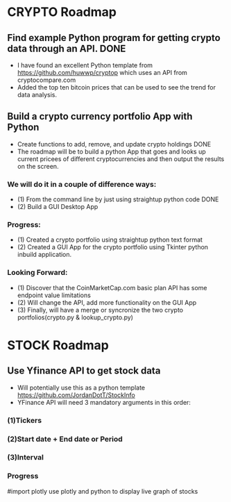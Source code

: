 # CRYPTO Roadmap

## Find example Python program for getting crypto data through an API. DONE
 - I have found an excellent Python template from https://github.com/huwwp/cryptop which uses an API from cryptocompare.com
 - Added the top ten bitcoin prices that can be used to see the trend for data analysis.

## Build a crypto currency portfolio App with Python
 - Create functions to add, remove, and update crypto holdings DONE
 - The roadmap will be to build a python App that goes and looks up current pricees of different cryptocurrencies and then output the results on the screen.

### We will do it in a couple of difference ways:
 - (1) From the command line by just using straightup python code DONE
 - (2) Build a GUI Desktop App
 ### Progress: 
 - (1) Created a crypto portfolio using straightup python text format
 - (2) Created a GUI App for the crypto portfolio using Tkinter python inbuild application.
 ### Looking Forward:
 - (1) Discover that the CoinMarketCap.com basic plan API has some endpoint value limitations
 - (2) Will change the API, add more functionality on the GUI App
 - (3) Finally, will have a merge or syncronize the two crypto portfolios(crypto.py & lookup_crypto.py)

# STOCK Roadmap

## Use Yfinance API to get stock data
 - Will potentially use this as a python template https://github.com/JordanDotT/StockInfo 
 - YFinance API will need 3 mandatory arguments in this order:
### (1)Tickers 
### (2)Start date + End date or Period 
### (3)Interval 

### Progress
#import plotly
use plotly and python to display live graph of stocks
